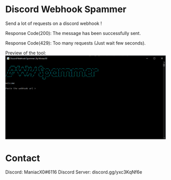 # Discord Webhook Spammer
Send a lot of requests on a discord webhook !

Response Code(200): The message has been successfully sent.

Response Code(429): Too many requests (Just wait few seconds).

Preview of the tool:
![](images/whspam.png)

# Contact
Discord: ManiacX0#6116
Discord Server: discord.gg/yxc3KqNf6e
